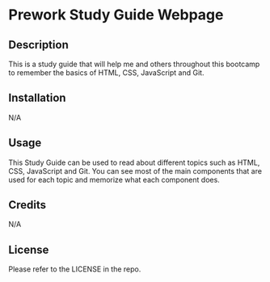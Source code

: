 # Prework Study Guide Webpage

## Description

This is a study guide that will help me and others throughout this bootcamp to remember the basics of HTML, CSS, JavaScript and Git.


## Installation

N/A

## Usage

This Study Guide can be used to read about different topics such as HTML, CSS, JavaScript and Git. You can see most of the main components that are used for each topic and memorize what each component does.

## Credits

N/A

## License

Please refer to the LICENSE in the repo.
